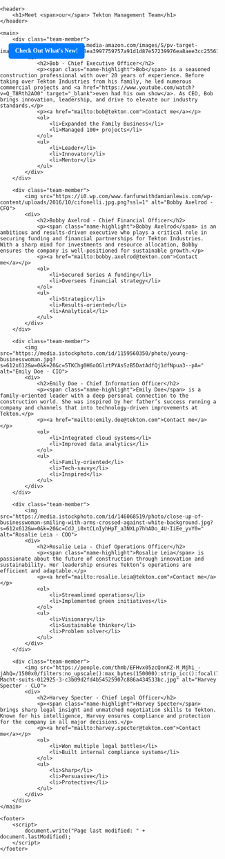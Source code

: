 <!DOCTYPE html>
<html>
<head>
    <title>Tekton - Our Team</title>
    <meta charset="UTF-8">
    <style>
        html, body {
            font-family: "Times New Roman", Times, serif;
            margin: 0;
            padding: 0;
            background-image: url('https://www.explore.com/img/gallery/view-chicagos-skyline-from-an-underrated-destination-instead-of-this-tourist-trap/intro-1704400150.jpg');
            background-size: cover;
            background-position: center;
            background-attachment: fixed;
        }
        #download-btn {
            position: fixed;
            top: 100px;
            left: 20px;
            background-color: #007BFF;
            color: white;
            padding: 10px 15px;
            border: none;
            border-radius: 5px;
            font-weight: bold;
            cursor: pointer;
            z-index: 1000;
            text-decoration: none;
        }
        header {
            background-color: rgba(255, 255, 255, 0.85);
            color: black;
            padding: 20px;
            text-align: center;
            font-family: "Georgia", monospace;
        }
        header h1 {
            font-weight: normal;
        }
        header h1 span {
            text-transform: uppercase;
            font-weight: bold;
            text-decoration: underline;
            font-style: italic;
        }
        main {
            padding: 20px;
            color: #000000;
        }
        .team-member {
            background-color: rgba(255, 255, 255, 0.95);
            padding: 15px;
            margin: 15px 0;
            border-radius: 8px;
            box-shadow: 0 2px 5px rgba(0,0,0,0.1);
            display: flex;
            align-items: center;
            font-family: Times New Roman;
        }
        .team-member img {
            width: 150px;
            height: 150px;
            border-radius: 8px;
            margin-right: 20px;
            object-fit: cover;
        }
        .team-member h2 {
            margin-top: 0;
            font-style: italic;
        }
        .team-member p {
            font-size: 12px;
            color: #333333;
        }
        ul, ol {
            margin-top: 10px;
            margin-bottom: 20px;
            font-size: 12px;
        }
        footer {
            text-align: center;
            padding: 15px;
            background-color: rgba(255, 255, 255, 0.85);
            font-size: 12px;
        }
        .name-highlight {
            color: blue;
        }
        a[href^="mailto:"] {
            color: red;
        }
    </style>
</head>
<body>
    <a id="download-btn" href="Our Newest Building.pdf" download>
    Check Out What's New!
    </a>

    <header>
        <h1>Meet <span>our</span> Tekton Management Team</h1>
    </header>

    <main>
        <div class="team-member">
            <img src="https://m.media-amazon.com/images/S/pv-target-images/03125e3dba48c2b4fffa8ea3997759757a91d1d87e57239976ea8aee3cc25563._SX1080_FMjpg_.jpg">
            <div>
                <h2>Bob - Chief Executive Officer</h2>
                <p><span class="name-highlight">Bob</span> is a seasoned construction professional with over 20 years of experience. Before taking over Tekton Industries from his family, he led numerous commercial projects and <a href="https://www.youtube.com/watch?v=Q_T8Rth2AO0" target="_blank">even had his own show</a>. As CEO, Bob brings innovation, leadership, and drive to elevate our industry standards.</p>
                <p><a href="mailto:bob@tekton.com">Contact me</a></p>
                <ol>
                    <li>Expanded the Family Business</li>
                    <li>Managed 100+ projects</li>
                </ol>
                <ul>
                    <li>Leader</li>
                    <li>Innovator</li>
                    <li>Mentor</li>
                </ul>
            </div>
        </div>

        <div class="team-member">
            <img src="https://i0.wp.com/www.fanfunwithdamianlewis.com/wp-content/uploads/2016/10/cifonelli.jpg.png?ssl=1" alt="Bobby Axelrod - CFO">
            <div>
                <h2>Bobby Axelrod - Chief Financial Officer</h2>
                <p><span class="name-highlight">Bobby Axelrod</span> is an ambitious and results-driven executive who plays a critical role in securing funding and financial partnerships for Tekton Industries. With a sharp mind for investments and resource allocation, Bobby ensures the company is well-positioned for sustainable growth.</p>
                <p><a href="mailto:bobby.axelrod@tekton.com">Contact me</a></p>
                <ol>
                    <li>Secured Series A funding</li>
                    <li>Oversees financial strategy</li>
                </ol>
                <ul>
                    <li>Strategic</li>
                    <li>Results-oriented</li>
                    <li>Analytical</li>
                </ul>
            </div>
        </div>

        <div class="team-member">
            <img src="https://media.istockphoto.com/id/1159560350/photo/young-businesswoman.jpg?s=612x612&w=0&k=20&c=5TKChg0H6oOGlztPYAsSzB5DatAdfQj1dfNpua3--pA=" alt="Emily Doe - CIO">
            <div>
                <h2>Emily Doe - Chief Information Officer</h2>
                <p><span class="name-highlight">Emily Doe</span> is a family-oriented leader with a deep personal connection to the construction world. She was inspired by her father’s success running a company and channels that into technology-driven improvements at Tekton.</p>
                <p><a href="mailto:emily.doe@tekton.com">Contact me</a></p>
                <ol>
                    <li>Integrated cloud systems</li>
                    <li>Improved data analytics</li>
                </ol>
                <ul>
                    <li>Family-oriented</li>
                    <li>Tech-savvy</li>
                    <li>Inspired</li>
                </ul>
            </div>
        </div>

        <div class="team-member">
            <img src="https://media.istockphoto.com/id/146068519/photo/close-up-of-businesswoman-smiling-with-arms-crossed-against-white-background.jpg?s=612x612&w=0&k=20&c=CdJ_i0xtCLnIyhHpT_a3NXLp7hhADo_4U-IiEe_yvY0=" alt="Rosalie Leia - COO">
            <div>
                <h2>Rosalie Leia - Chief Operations Officer</h2>
                <p><span class="name-highlight">Rosalie Leia</span> is passionate about the future of construction through innovation and sustainability. Her leadership ensures Tekton’s operations are efficient and adaptable.</p>
                <p><a href="mailto:rosalie.leia@tekton.com">Contact me</a></p>
                <ol>
                    <li>Streamlined operations</li>
                    <li>Implemented green initiatives</li>
                </ol>
                <ul>
                    <li>Visionary</li>
                    <li>Sustainable thinker</li>
                    <li>Problem solver</li>
                </ul>
            </div>
        </div>

        <div class="team-member">
            <img src="https://people.com/thmb/EFHvx05zcQnnKZ-M_Mjhi_-jAhQ=/1500x0/filters:no_upscale():max_bytes(150000):strip_icc():focal(745x328:747x330)/Gabriel-Macht-suits-012925-3-c3b09d2fd4b54525907c886a434533bc.jpg" alt="Harvey Specter - CLO">
            <div>
                <h2>Harvey Specter - Chief Legal Officer</h2>
                <p><span class="name-highlight">Harvey Specter</span> brings sharp legal insight and unmatched negotiation skills to Tekton. Known for his intelligence, Harvey ensures compliance and protection for the company in all major decisions.</p>
                <p><a href="mailto:harvey.specter@tekton.com">Contact me</a></p>
                <ol>
                    <li>Won multiple legal battles</li>
                    <li>Built internal compliance systems</li>
                </ol>
                <ul>
                    <li>Sharp</li>
                    <li>Persuasive</li>
                    <li>Protective</li>
                </ul>
            </div>
        </div>
    </main>

    <footer>
        <script>
            document.write("Page last modified: " + document.lastModified);
        </script>
    </footer>
</body>
</html>
